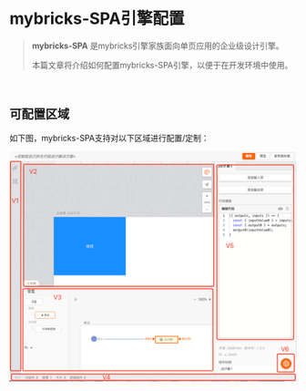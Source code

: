 # mybricks-SPA引擎配置

>**mybricks-SPA** 是mybricks引擎家族面向单页应用的企业级设计引擎。
>
>本篇文章将介绍如何配置mybricks-SPA引擎，以便于在开发环境中使用。
>

<br/>

## 可配置区域
如下图，mybricks-SPA支持对以下区域进行配置/定制：

![img_5.png](img_5.png)